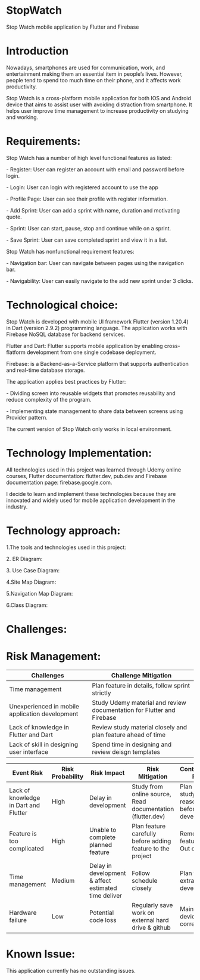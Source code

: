 # StopWatch
Stop Watch mobile application by Flutter and Firebase

# Introduction
<p> Nowadays, smartphones are used for communication, work, and entertainment making them an essential item in people’s lives. However, people tend to spend too much time on their phone, and it affects work productivity. </p>

<p> Stop Watch is a cross-platform mobile application for both IOS and Android device that aims to assist user with avoiding distraction from smartphone. It helps user improve time management to increase productivity on studying and working. </p>

# Requirements: 
<p> Stop Watch has a number of high level functional features as listed: </p>
	<p> - Register: User can register an account with email and password before login. </p>
	<p> - Login: User can login with registered account to use the app </p>
	<p> - Profile Page: User can see their profile with register information. </p>
	<p> - Add Sprint: User can add a sprint with name, duration and motivating quote. </p>
	<p> - Sprint: User can start, pause, stop and continue while on a sprint.</p>
	<p> - Save Sprint: User can save completed sprint and view it in a list. </p>
<p>Stop Watch has nonfunctional requirement features:  </p>
	<p> - Navigation bar: User can navigate between pages using the navigation bar. </p>
	<p> - Navigability: User can easily navigate to the add new sprint under 3 clicks. </p>

# Technological choice: 
<p> Stop Watch is developed with mobile UI framework Flutter (version 1.20.4) in Dart (version 2.9.2) programming language. The application works with Firebase NoSQL database for backend services. </p>
<p> Flutter and Dart: Flutter supports mobile application by enabling cross-flatform development from one single codebase deployment. </p>
<p> Firebase: is a Backend-as-a-Service platform that supports authentication and real-time database storage. </p>
<p> The application applies best practices by Flutter: </p>
	<p> - Dividing screen into reusable widgets that promotes reusability and reduce complexity of the program. </p>
	<p> - Implementing state management to share data between screens using Provider pattern. </p>
<p> The current version of Stop Watch only works in local environment.</p>

# Technology Implementation: 

<p> All technologies used in this project was learned through Udemy online courses, Flutter documentation: flutter.dev, pub.dev and Firebase documentation page: firebase.google.com. </p>
<p> I decide to learn and implement these technologies because they are innovated and widely used for mobile application development in the industry. </p>

# Technology approach: 
<p> 1.The tools and technologies used in this project: <p>
		
<p> 2. ER Diagram: </p>

<p> 3. Use Case Diagram: </p>

<p> 4.Site Map Diagram: </p>

<p> 5.Navigation Map Diagram: </p>

<p> 6.Class Diagram: </p>

# Challenges: 

<table>
	<thead>
		<tr>
			<th> Challenges </th>
			<th> Challenge Mitigation </th>
			</tr>
		</thead>
		<tbody>
			<tr>
				<td> Time management </td>
				<td> Plan feature in details, follow sprint strictly</td>
			</tr>
			<tr>
				<td> Unexperienced in mobile application development</td>
				<td> Study Udemy material and review documentation for Flutter and Firebase</td>
			</tr>
			<tr>
 			<td> Lack of knowledge in Flutter and Dart</td>
				<td> Review study material closely and plan feature ahead of time </td>
			</tr>
			<tr>
				<td> Lack of skill in designing user interface </td>
				<td> Spend time in designing and review deisgn templates</td>
			</tr>
		</tbody> 


# Risk Management: 
<table>
		<thead>
			<tr>
				<th> Event Risk </th>
				<th> Risk Probability </th>
				<th> Risk Impact </th>	
				<th> Risk Mitigation </th>
				<th> Contingency Plan</th>
			</tr>
		</thead>
		<tbody>
			<tr>
				<td> Lack of knowledge in Dart and Flutter </td>
				<td> High </td>
				<td> Delay in development  </td>
				<td> Study from online source, Read documentation (flutter.dev) </td>
				<td> Plan and study reasonably before development </td>
			</tr>
			<tr>
				<td> Feature is too complicated </td>
				<td> High </td>
				<td> Unable to complete planned feature  </td>
				<td> Plan feature carefully before adding feature to the project </td>
				<td> Remove feature as Out of scope </td>
			</tr>
<tr>
				<td> Time management </td>
				<td> Medium </td>
				<td> Delay in development & affect estimated time deliver </td>
				<td> Follow schedule closely </td>
				<td> Plan for extra time on development </td>
			</tr>
<tr>
				<td> Hardware failure </td>
				<td> Low </td>
				<td> Potential code loss </td>
				<td> Regularly save work on external hard drive & github </td>
				<td> Maintain device correctly </td>
			</tr>
		</tbody> 
	</table>

# Known Issue:
<p> 	This application currently has no outstanding issues.  </p>

